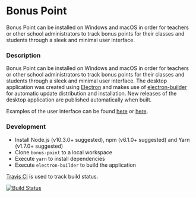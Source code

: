 # Bonus Point
Bonus Point can be installed on Windows and macOS in order for teachers or other school administrators to track bonus points for their classes and students through a sleek and minimal user interface.

### Description
Bonus Point can be installed on Windows and macOS in order for teachers or other school administrators to track bonus points for their classes and students through a sleek and minimal user interface. The desktop application was created using [Electron](https://electronjs.org) and makes use of [electron-builder](https://www.electron.build/auto-update) for automatic update distribution and installation. New releases of the desktop application are published automatically when built.

Examples of the user interface can be found [here](https://share.mathhulk.me/2019-01-28_16-17-43.png) or [here](https://github.com/mathhulk/bonus-point/wiki).

### Development
* Install Node.js (v10.3.0+ suggested), npm (v6.1.0+ suggested) and Yarn (v1.7.0+ suggested)
* Clone `bonus-point` to a local workspace
* Execute `yarn` to install dependencies
* Execute `electron-builder` to build the application

[Travis CI](https://travis-ci.org/mathhulk/bonus-point) is used to track build status.

[![Build Status](https://travis-ci.org/mathhulk/bonus-point.svg?branch=master)](https://travis-ci.org/mathhulk/bonus-point)
